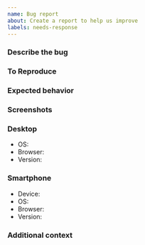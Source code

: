 ```yaml
---
name: Bug report
about: Create a report to help us improve
labels: needs-response
---
```


<!-- Before creating a bug report, try disabling browser extensions to see if the bug is still present. -->

### Describe the bug

<!-- A clear and concise description of what the bug is. -->

### To Reproduce

<!-- Steps to reproduce the behavior: -->

<!-- 1. Go to '...' -->
<!-- 2. Click on '....' -->
<!-- 3. Scroll down to '....' -->
<!-- 4. See error -->

### Expected behavior

<!-- A clear and concise description of what you expected to happen. -->

### Screenshots

<!-- If applicable, add screenshots to help explain your problem. -->

### Desktop

- OS:
- Browser:
- Version:

### Smartphone

- Device:
- OS:
- Browser:
- Version:

### Additional context

<!-- Add any other context about the problem or helpful links here. -->
